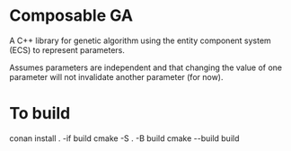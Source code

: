 # Composable GA
A C++ library for genetic algorithm using the entity component system (ECS) to represent parameters.

Assumes parameters are independent and that changing the value of one parameter will not invalidate another parameter (for now).

# To build
conan install . -if build
cmake -S . -B build
cmake --build build